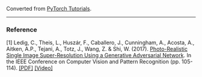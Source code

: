 Converted from [PyTorch Tutorials](https://pytorch.org/tutorials/advanced/super_resolution_with_caffe2.html#transfering-srresnet-using-onnx).

---

### Reference
[1] Ledig, C., Theis, L., Huszár, F., Caballero, J., Cunningham, A., Acosta, A., Aitken, A.P., Tejani, A., Totz, J., Wang, Z. & Shi, W. (2017). [Photo-Realistic Single Image Super-Resolution Using a Generative Adversarial Network](https://ieeexplore.ieee.org/document/8099502/). In the IEEE Conference on Computer Vision and Pattern Recognition (pp. 105-114). [[PDF]](http://openaccess.thecvf.com/content_cvpr_2017/papers/Ledig_Photo-Realistic_Single_Image_CVPR_2017_paper.pdf) [[Video]](https://www.youtube.com/watch?v=BXIR_SVCrsE)
